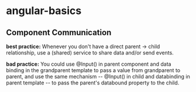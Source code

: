 # angular-basics

##  Component Communication
**best practice:** Whenever you don't have a direct parent → child relationship, use a (shared) service to share data and/or send events.

**bad practice:** You could use @Input() in parent component and data binding in the grandparent template to pass a value from grandparent to parent, and use the same mechanism -- @Input() in child and databinding in parent template -- to pass the parent's databound property to the child.
